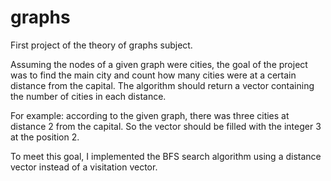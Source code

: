 # graphs
First project of the theory of graphs subject.

Assuming the nodes of a given graph were cities, the goal of the project was to find the main city and count how many cities were at a certain distance from the capital.
The algorithm should return a vector containing the number of cities in each distance.

For example: according to the given graph, there was three cities at distance 2 from the capital. So the vector should be filled with the integer 3 at the position 2.

To meet this goal, I implemented the BFS search algorithm using a distance vector instead of a visitation vector.
